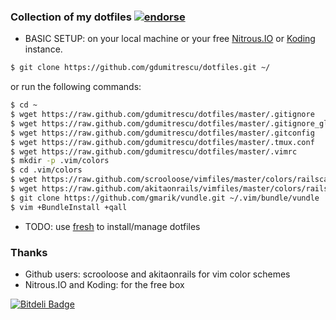 ### Collection of my dotfiles [![endorse](http://api.coderwall.com/gdumitrescu/endorsecount.png)](http://coderwall.com/gdumitrescu)

 - BASIC SETUP: on your local machine or your free [Nitrous.IO](https://www.nitrous.io/join/7aNCJh74rfk) or [Koding](https://koding.com/?r=gdumitrescu) instance.
 
 ```bash
 $ git clone https://github.com/gdumitrescu/dotfiles.git ~/
 ```
 or run the following commands:
 
 ```bash
 $ cd ~
 $ wget https://raw.github.com/gdumitrescu/dotfiles/master/.gitignore
 $ wget https://raw.github.com/gdumitrescu/dotfiles/master/.gitignore_global
 $ wget https://raw.github.com/gdumitrescu/dotfiles/master/.gitconfig
 $ wget https://raw.github.com/gdumitrescu/dotfiles/master/.tmux.conf
 $ wget https://raw.github.com/gdumitrescu/dotfiles/master/.vimrc
 $ mkdir -p .vim/colors
 $ cd .vim/colors
 $ wget https://raw.github.com/scrooloose/vimfiles/master/colors/railscasts.vim
 $ wget https://raw.github.com/akitaonrails/vimfiles/master/colors/railscasts2.vim
 $ git clone https://github.com/gmarik/vundle.git ~/.vim/bundle/vundle
 $ vim +BundleInstall +qall
 ```
 
 - TODO: use [fresh](https://github.com/freshshell/fresh) to install/manage dotfiles

### Thanks
 - Github users: scrooloose and akitaonrails for vim color schemes
 - Nitrous.IO and Koding: for the free box


[![Bitdeli Badge](https://d2weczhvl823v0.cloudfront.net/gdumitrescu/dotfiles/trend.png)](https://bitdeli.com/free "Bitdeli Badge")

